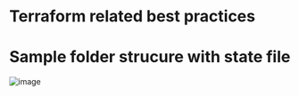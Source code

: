 # Terraform related best practices

# Sample folder strucure with state file 
![image](https://github.com/amtkmr1990/terraform/assets/19201621/0e8e54f5-454f-45bf-a980-596c3ffbfd0d)
